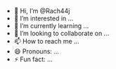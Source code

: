 - 👋 Hi, I’m @Rach44j
- 👀 I’m interested in ...
- 🌱 I’m currently learning ...
- 💞️ I’m looking to collaborate on ...
- 📫 How to reach me ...
- 😄 Pronouns: ...
- ⚡ Fun fact: ...

<!---
Rach44j/Rach44j is a ✨ special ✨ repository because its `README.md` (this file) appears on your GitHub profile.
You can click the Preview link to take a look at your changes.
--->
